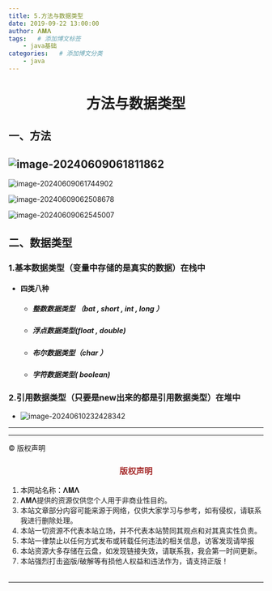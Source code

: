 ```yaml
---
title: 5.方法与数据类型
date: 2019-09-22 13:00:00
author: 𝚲𝚳𝚲
tags:   # 添加博文标签
	- java基础
categories:   # 添加博文分类
	- java
---
```


<h1><center>方法与数据类型</center></h1>



## 一、方法

## ![image-20240609061811862](https://gitee.com/lmlpla/blogimages/raw/master/imgs/202406090618218.png)

![image-20240609061744902](https://gitee.com/lmlpla/blogimages/raw/master/imgs/202406090618267.png)



![image-20240609062508678](https://gitee.com/lmlpla/blogimages/raw/master/imgs/202406090625201.png)

![image-20240609062545007](https://gitee.com/lmlpla/blogimages/raw/master/imgs/202406090625401.png)



## 二、数据类型

### 1.基本数据类型（变量中存储的是真实的数据）在栈中

- #### 四类八种
  - ##### 整数数据类型  （bat , short , int , long ）

  - ##### 浮点数据类型(float , double)

  - ##### 布尔数据类型（char ）

  - ##### 字符数据类型( boolean)

### 2.引用数据类型（只要是new出来的都是引用数据类型）在堆中

- ![image-20240610232428342](https://gitee.com/lmlpla/blogimages/raw/master/imgs/202406102324569.png)

















































---


----

© 版权声明

<escape>

<div>
    <h3 align="center"  style="color: brown;" >版权声明</h3>
    <table>
   		<tr>
    		<ol>
				<li>本网站名称：𝚲𝚳𝚲</li>
				<li>𝚲𝚳𝚲提供的资源仅供您个人用于非商业性目的。</li>
				<li>本站文章部分内容可能来源于网络，仅供大家学习与参考，如有侵权，请联系我进行删除处理。</li>
				<li>本站一切资源不代表本站立场，并不代表本站赞同其观点和对其真实性负责。</li>
        		<li>本站一律禁止以任何方式发布或转载任何违法的相关信息，访客发现请举报</li> 
        		<li>本站资源大多存储在云盘，如发现链接失效，请联系我，我会第一时间更新。</li>
        		<li>本站强烈打击盗版/破解等有损他人权益和违法作为，请支持正版！</li>  
			</ol>
		</tr>
	</table>
</div>







</escape>

----



